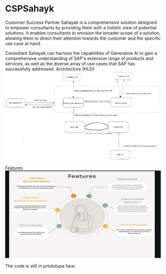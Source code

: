 # CSPSahayk
Customer Success Partner Sahayak is a comprehensive solution designed to empower consultants by providing them with a holistic view of potential solutions. It enables consultants to envision the broader scope of a solution, allowing them to direct their attention towards the customer and the specific use case at hand.

Consultant Sahayak can harness the capabilities of Generative AI to gain a comprehensive understanding of SAP's extensive range of products and services, as well as the diverse array of use cases that SAP has successfully addressed.
Architecture (HLD)
![Alt text](image.png)

Features
![Alt text](image-1.png)

The code is still in prtototype face. 
